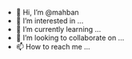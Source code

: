 - 👋 Hi, I’m @mahban
- 👀 I’m interested in ...
- 🌱 I’m currently learning ...
- 💞️ I’m looking to collaborate on ...
- 📫 How to reach me ...

<!---
mahban/mahban is a ✨ special ✨ repository because its `README.md` (this file) appears on your GitHub profile.
You can click the Preview link to take a look at your changes.
--->
